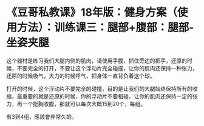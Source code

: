 # 《豆哥私教课》18年版：健身方案（使用方法）：训练课三：腿部+腹部：腿部-坐姿夹腿

这个器材是练习我们大腿内侧的肌肉，请使用手腹，抓住旁边的把手，还原的时候，不要完全的打开，不要让这个浮动片完全碰撞，让你的肌肉还保持一种张力，还原的时候吸气，大力的时候呼气，把身体一直背负着这个球。

打开的时候，这个浮动片不要完全的碰撞，目的是让我们的大腿始终保持所有的收缩，最重要的就是还原的时候，你的浮动片不要相碰，让你的肌肉还保持一定的张力，再一个挺胸收腹，那就可以每次大概15到20个，每组。

有3到4组，應該會非常久的。